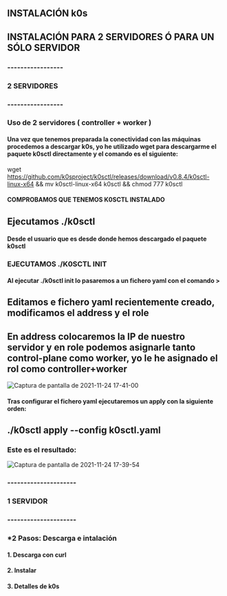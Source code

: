 ## INSTALACIÓN k0s

## INSTALACIÓN PARA 2 SERVIDORES Ó PARA UN SÓLO SERVIDOR
### -----------------
### 2 SERVIDORES
### -----------------

### Uso de 2 servidores ( controller + worker )

#### Una vez que tenemos preparada la conectividad con las máquinas procedemos a descargar k0s, yo he utilizado wget para descargarme el paquete k0sctl directamente y el comando es el siguiente:

wget https://github.com/k0sproject/k0sctl/releases/download/v0.8.4/k0sctl-linux-x64 && mv k0sctl-linux-x64 k0sctl && chmod 777 k0sctl

#### COMPROBAMOS QUE TENEMOS K0SCTL INSTALADO

## Ejecutamos ./k0sctl

#### Desde el usuario que es desde donde hemos descargado el paquete k0sctl

### EJECUTAMOS ./K0SCTL INIT
#### Al ejecutar ./k0sctl init lo pasaremos a un fichero yaml con el comando >

## Editamos e fichero yaml recientemente creado, modificamos el address y el role

## En address colocaremos la IP de nuestro servidor y en role podemos asignarle tanto control-plane como worker, yo le he asignado el rol como controller+worker
![Captura de pantalla de 2021-11-24 17-41-00](https://user-images.githubusercontent.com/72433702/143285279-dba51421-ed67-4d78-9639-e531f26d445d.png)



#### Tras configurar el fichero yaml ejecutaremos un apply con la siguiente orden:

## ./k0sctl apply --config k0sctl.yaml


### Este es el resultado:
![Captura de pantalla de 2021-11-24 17-39-54](https://user-images.githubusercontent.com/72433702/143283425-65116edd-4474-42e6-87c3-7cded792f739.png)



### ---------------------
### 1 SERVIDOR
### ---------------------

### *2 Pasos: Descarga e intalación  
#### 1. Descarga con curl
#### 2. Instalar
#### 3. Detalles de k0s
